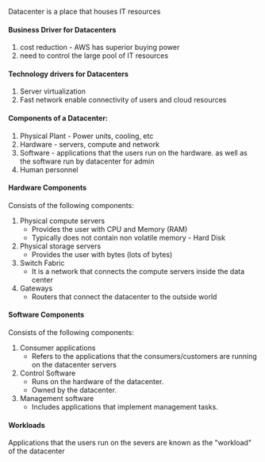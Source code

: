 Datacenter is a place that houses IT resources

#### Business Driver for Datacenters
1. cost reduction - AWS has superior buying power
2. need to control the large pool of IT resources

#### Technology drivers for Datacenters
1. Server virtualization
2. Fast network enable connectivity of users and cloud resources

#### Components of a Datacenter:
1. Physical Plant - Power units, cooling, etc
2. Hardware - servers, compute and network
3. Software - applications that the users run on the hardware. as well as the software run by datacenter for admin
4. Human personnel


#### Hardware Components
Consists of the following components:
1. Physical compute servers
	- Provides the user with CPU and Memory (RAM)
	- Typically does not contain non volatile memory - Hard Disk
2. Physical storage servers
	- Provides the user with bytes (lots of bytes)
3. Switch Fabric
	- It is a network that connects the compute servers inside the data center
4. Gateways
	- Routers that connect the datacenter to the outside world


#### Software Components
Consists of the following components:
1. Consumer applications
	- Refers to the applications that the consumers/customers are running on the datacenter servers
2. Control Software
	- Runs on the hardware of the datacenter. 
	- Owned by the datacenter.
3. Management software 
	- Includes applications that implement management tasks.


#### Workloads
Applications that the users run on the severs are known as the "workload" of the datacenter

#### 

 

